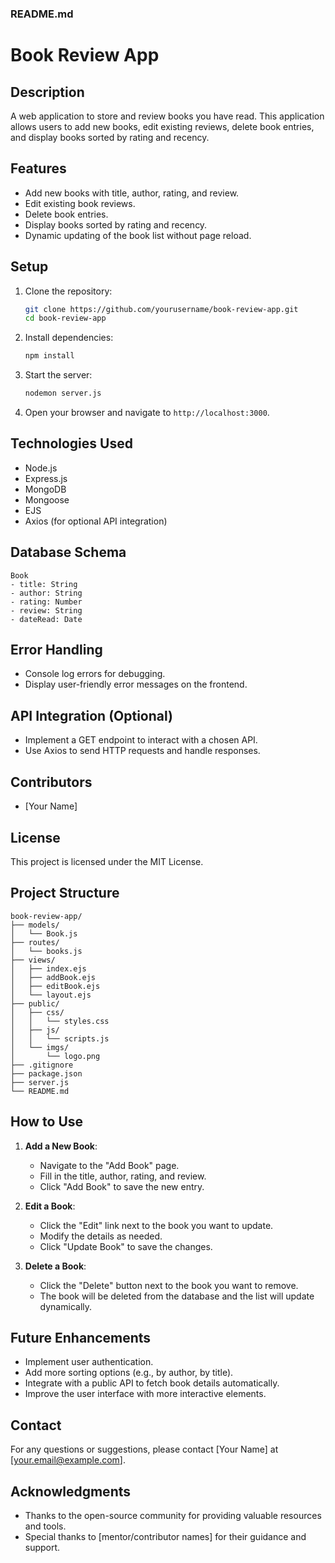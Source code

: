 ### README.md
# Book Review App

## Description
A web application to store and review books you have read. This application allows users to add new books, edit existing reviews, delete book entries, and display books sorted by rating and recency.

## Features
- Add new books with title, author, rating, and review.
- Edit existing book reviews.
- Delete book entries.
- Display books sorted by rating and recency.
- Dynamic updating of the book list without page reload.

## Setup
1. Clone the repository:
   ```bash
   git clone https://github.com/yourusername/book-review-app.git
   cd book-review-app
   ```

2. Install dependencies:
   ```bash
   npm install
   ```

3. Start the server:
   ```bash
   nodemon server.js
   ```

4. Open your browser and navigate to `http://localhost:3000`.

## Technologies Used
- Node.js
- Express.js
- MongoDB
- Mongoose
- EJS
- Axios (for optional API integration)

## Database Schema
```
Book
- title: String
- author: String
- rating: Number
- review: String
- dateRead: Date
```

## Error Handling
- Console log errors for debugging.
- Display user-friendly error messages on the frontend.

## API Integration (Optional)
- Implement a GET endpoint to interact with a chosen API.
- Use Axios to send HTTP requests and handle responses.

## Contributors
- [Your Name]

## License
This project is licensed under the MIT License.

## Project Structure
```
book-review-app/
├── models/
│   └── Book.js
├── routes/
│   └── books.js
├── views/
│   ├── index.ejs
│   ├── addBook.ejs
│   ├── editBook.ejs
│   └── layout.ejs
├── public/
│   ├── css/
│   │   └── styles.css
│   ├── js/
│   │   └── scripts.js
│   └── imgs/
│       └── logo.png
├── .gitignore
├── package.json
├── server.js
└── README.md
```

## How to Use
1. **Add a New Book**:
   - Navigate to the "Add Book" page.
   - Fill in the title, author, rating, and review.
   - Click "Add Book" to save the new entry.

2. **Edit a Book**:
   - Click the "Edit" link next to the book you want to update.
   - Modify the details as needed.
   - Click "Update Book" to save the changes.

3. **Delete a Book**:
   - Click the "Delete" button next to the book you want to remove.
   - The book will be deleted from the database and the list will update dynamically.

## Future Enhancements
- Implement user authentication.
- Add more sorting options (e.g., by author, by title).
- Integrate with a public API to fetch book details automatically.
- Improve the user interface with more interactive elements.

## Contact
For any questions or suggestions, please contact [Your Name] at [your.email@example.com].

## Acknowledgments
- Thanks to the open-source community for providing valuable resources and tools.
- Special thanks to [mentor/contributor names] for their guidance and support.

